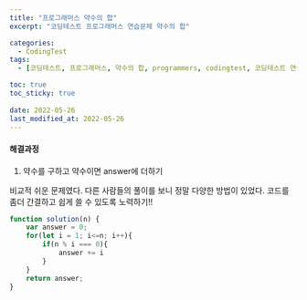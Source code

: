 ```yaml
---
title: "프로그래머스 약수의 합"
excerpt: "코딩테스트 프로그래머스 연습문제 약수의 합"

categories:
  - CodingTest
tags:
  - [코딩테스트, 프로그래머스, 약수의 합, programmers, codingtest, 코딩테스트 연습]

toc: true
toc_sticky: true
 
date: 2022-05-26
last_modified_at: 2022-05-26
---
```


#### 해결과정
1. 약수를 구하고 약수이면 answer에 더하기

비교적 쉬운 문제였다. 다른 사람들의 풀이를 보니 정말 다양한 방법이 있었다. 코드를 좀더 간결하고 쉽게 쓸 수 있도록 노력하기!!

```javascript
function solution(n) {
    var answer = 0;
    for(let i = 1; i<=n; i++){
        if(n % i === 0){
            answer += i
        }
    }
    return answer;
}
```
